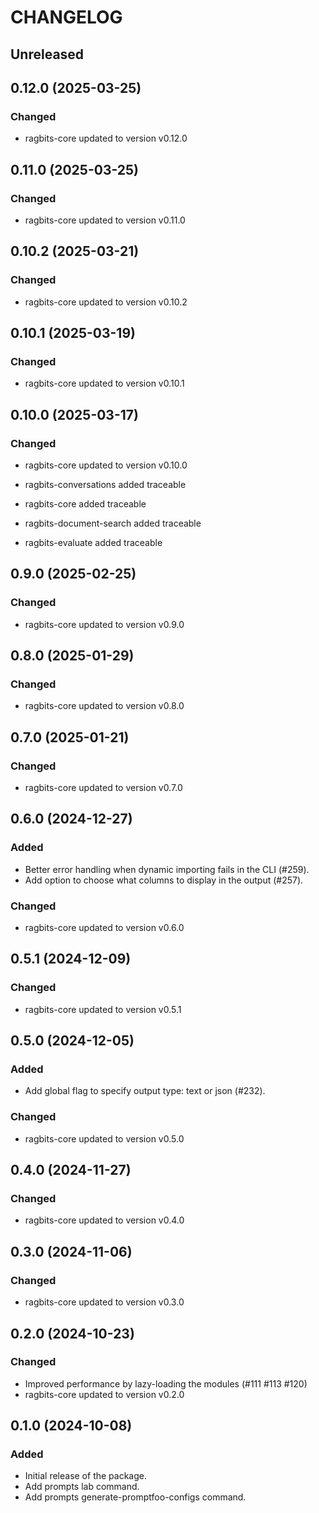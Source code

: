 # CHANGELOG

## Unreleased

## 0.12.0 (2025-03-25)

### Changed

- ragbits-core updated to version v0.12.0

## 0.11.0 (2025-03-25)

### Changed

- ragbits-core updated to version v0.11.0

## 0.10.2 (2025-03-21)

### Changed

- ragbits-core updated to version v0.10.2

## 0.10.1 (2025-03-19)

### Changed

- ragbits-core updated to version v0.10.1

## 0.10.0 (2025-03-17)

### Changed

- ragbits-core updated to version v0.10.0

- ragbits-conversations added traceable
- ragbits-core added traceable
- ragbits-document-search added traceable
- ragbits-evaluate added traceable

## 0.9.0 (2025-02-25)

### Changed

- ragbits-core updated to version v0.9.0

## 0.8.0 (2025-01-29)

### Changed

- ragbits-core updated to version v0.8.0

## 0.7.0 (2025-01-21)

### Changed

- ragbits-core updated to version v0.7.0

## 0.6.0 (2024-12-27)

### Added

- Better error handling when dynamic importing fails in the CLI (#259).
- Add option to choose what columns to display in the output (#257).

### Changed

- ragbits-core updated to version v0.6.0

## 0.5.1 (2024-12-09)

### Changed

- ragbits-core updated to version v0.5.1

## 0.5.0 (2024-12-05)

### Added

- Add global flag to specify output type: text or json (#232).

### Changed

- ragbits-core updated to version v0.5.0

## 0.4.0 (2024-11-27)

### Changed

- ragbits-core updated to version v0.4.0

## 0.3.0 (2024-11-06)

### Changed

- ragbits-core updated to version v0.3.0

## 0.2.0 (2024-10-23)

### Changed

- Improved performance by lazy-loading the modules (#111 #113 #120)
- ragbits-core updated to version v0.2.0

## 0.1.0 (2024-10-08)

### Added

- Initial release of the package.
- Add prompts lab command.
- Add prompts generate-promptfoo-configs command.

